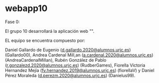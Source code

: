# webapp10

Fase 0:

El grupo 10 desarrollará la aplicación web "".

EL equipo se encuentra compuesto por:

Daniel Gallardo de Eugenio (d.gallardo.2020@alumnos.urjc.es) (Gallardo00), Andrea Cardenal Mill,an (a.cardenal.2020@alumnos.urjc.es) (AndreaCardenalMillan), Rubén González de Pablo (r.gonzalezd.2020@alumnos.urjc.es) (RudberGames), Fiorella Victoria Hernandez Mejía (fv.hernandez.2019@alumnos.urjc.es) (fiorellaV) y Daniel Pérez Moraleda (d.perezm.2020@alumnos.urjc.es) (Danielus99).
